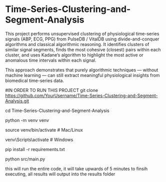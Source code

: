 # Time-Series-Clustering-and-Segment-Analysis

This project performs unsupervised clustering of physiological time-series signals (ABP, ECG, PPG) from PulseDB / VitalDB using divide-and-conquer algorithms and classical algorithmic reasoning.
It identifies clusters of similar signal segments, finds the most cohesive (closest) pairs within each cluster, and uses Kadane’s algorithm to highlight the most active or anomalous time intervals within each signal.

This approach demonstrates that purely algorithmic techniques — without machine learning — can still extract meaningful physiological insights from biomedical time-series data.

#IN ORDER TO RUN THIS PROJECT
git clone https://github.com/YourUsername/Time-Series-Clustering-and-Segment-Analysis.git

cd Time-Series-Clustering-and-Segment-Analysis

python -m venv venv

source venv/bin/activate        # Mac/Linux

venv\Scripts\activate           # Windows

pip install -r requirements.txt

python src/main.py

this will run the entire code, it will take upwards of 5 minutes to finsih executing, all results will output into the results folder

